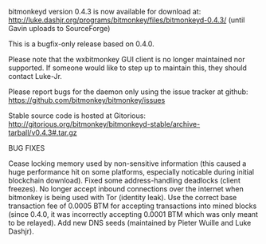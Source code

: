 bitmonkeyd version 0.4.3 is now available for download at:
http://luke.dashjr.org/programs/bitmonkey/files/bitmonkeyd-0.4.3/ (until Gavin uploads to SourceForge)

This is a bugfix-only release based on 0.4.0.

Please note that the wxbitmonkey GUI client is no longer maintained nor supported. If someone would like to step up to maintain this, they should contact Luke-Jr.

Please report bugs for the daemon only using the issue tracker at github:
https://github.com/bitmonkey/bitmonkey/issues

Stable source code is hosted at Gitorious:
http://gitorious.org/bitmonkey/bitmonkeyd-stable/archive-tarball/v0.4.3#.tar.gz

BUG FIXES

Cease locking memory used by non-sensitive information (this caused a huge performance hit on some platforms, especially noticable during initial blockchain download).
Fixed some address-handling deadlocks (client freezes).
No longer accept inbound connections over the internet when bitmonkey is being used with Tor (identity leak).
Use the correct base transaction fee of 0.0005 BTM for accepting transactions into mined blocks (since 0.4.0, it was incorrectly accepting 0.0001 BTM which was only meant to be relayed).
Add new DNS seeds (maintained by Pieter Wuille and Luke Dashjr).


